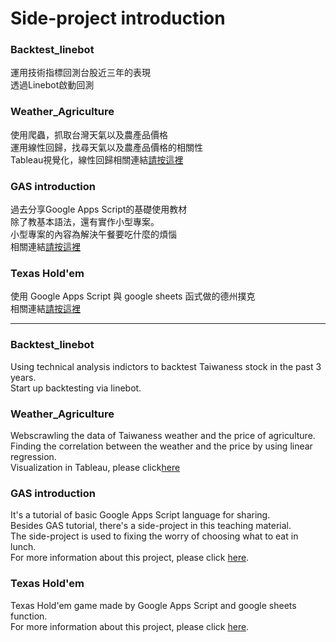 # Side-project introduction

### Backtest_linebot</br>
運用技術指標回測台股近三年的表現</br>
透過Linebot啟動回測</br>

### Weather_Agriculture</br>
使用爬蟲，抓取台灣天氣以及農產品價格</br>
運用線性回歸，找尋天氣以及農產品價格的相關性</br>
Tableau視覺化，線性回歸相關連結[請按這裡](https://public.tableau.com/app/profile/ben4602414/viz/_16510427808810/sheet4)</br>

### GAS introduction</br>
過去分享Google Apps Script的基礎使用教材</br>
除了教基本語法，還有實作小型專案。</br>
小型專案的內容為解決午餐要吃什麼的煩惱</br>
相關連結[請按這裡](https://docs.google.com/spreadsheets/d/1b9ngb2sEA_tEP1LScHX-s3c79-kaDZAl9I9MMJuZ9YA/edit?usp=sharing)</br>

### Texas Hold'em</br>
使用 Google Apps Script 與 google sheets 函式做的德州撲克</br>
相關連結[請按這裡](https://docs.google.com/spreadsheets/d/15UN23baYrNKWHMCvaZo0q8OnPCamLAn7rtw-SIDVTgI/edit?usp=sharing)</br>

------

### Backtest_linebot</br>
Using technical analysis indictors to backtest Taiwaness stock in the past 3 years.</br>
Start up backtesting via linebot.</br>

### Weather_Agriculture</br>
Webscrawling the data of Taiwaness weather and the price of agriculture.</br>
Finding the correlation between the weather and the price by using linear regression.</br>
Visualization in Tableau, please click[here](https://public.tableau.com/app/profile/ben4602414/viz/_16510427808810/sheet4)</br>


### GAS introduction</br>
It's a tutorial of basic Google Apps Script language for sharing.</br>
Besides GAS tutorial, there's a side-project in this teaching material.</br>
The side-project is used to fixing the worry of choosing what to eat in lunch.</br>
For more information about this project, please click [here](https://docs.google.com/spreadsheets/d/1b9ngb2sEA_tEP1LScHX-s3c79-kaDZAl9I9MMJuZ9YA/edit?usp=sharing).</br>

### Texas Hold'em</br>
Texas Hold'em game made by Google Apps Script and google sheets function.</br>
For more information about this project, please click [here](https://docs.google.com/spreadsheets/d/15UN23baYrNKWHMCvaZo0q8OnPCamLAn7rtw-SIDVTgI/edit?usp=sharing).</br>


